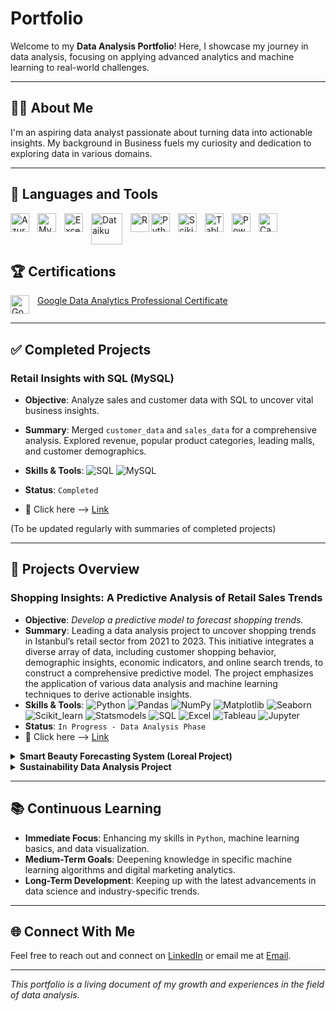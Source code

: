 # Portfolio

Welcome to my **Data Analysis Portfolio**! Here, I showcase my journey in data analysis, focusing on applying advanced analytics and machine learning to real-world challenges.

---

## 🙋‍♂️ About Me

I'm an aspiring data analyst passionate about turning data into actionable insights. My background in Business fuels my curiosity and dedication to exploring data in various domains.

---

## 🧰 Languages and Tools

<img align="left" alt="Azuresql" width="30px" style="padding-right:10px;" src="https://cdn.jsdelivr.net/gh/devicons/devicon@latest/icons/azuresqldatabase/azuresqldatabase-original.svg" />
<img align="left" alt="MySQL" width="30px" style="padding-right:10px;" src="https://cdn.jsdelivr.net/gh/devicons/devicon@latest/icons/mysql/mysql-original-wordmark.svg" />
<img align="left" alt="Excel" width="30px" style="padding-right:10px;" src="https://upload.wikimedia.org/wikipedia/commons/thumb/3/34/Microsoft_Office_Excel_%282019–present%29.svg/1101px-Microsoft_Office_Excel_%282019–present%29.svg.png" />
<img align="left" alt="Dataiku" width="50px" style="padding-right:10px;" src="https://seeklogo.com/images/D/dataiku-logo-53072C7B12-seeklogo.com.png" />
<img align="left" alt="R" width="30px" src="https://cdn.jsdelivr.net/gh/devicons/devicon@latest/icons/r/r-original.svg" />
<img align="left" alt="Python" width="30px" style="padding-right:10px;" src="https://cdn.jsdelivr.net/gh/devicons/devicon/icons/python/python-plain.svg" />
<img align="left" alt="Scikitlearn" width="30px" style="padding-right:10px;" src="https://cdn.jsdelivr.net/gh/devicons/devicon@latest/icons/scikitlearn/scikitlearn-original.svg" />
<img align="left" alt="Tableau Software" width="30px" style="padding-right:10px;" src="https://cdn.worldvectorlogo.com/logos/tableau-software.svg" />
<img align="left" alt="PowerBI" width="30px" style="padding-right:10px;" src="https://upload.wikimedia.org/wikipedia/commons/thumb/c/cf/New_Power_BI_Logo.svg/2048px-New_Power_BI_Logo.svg.png" />
<img align="left" alt="Canva" width="30px" src="https://cdn.jsdelivr.net/gh/devicons/devicon@latest/icons/canva/canva-original.svg" />

<br style="clear: both;"/>

## 🏆 Certifications

<a href="https://www.coursera.org/account/accomplishments/specialization/VRW4YM7XNADM">
    <img align="left" alt="Google Data Analytics Certificate" width="30px" style="padding-right:10px;" src="https://upload.wikimedia.org/wikipedia/commons/thumb/c/c1/Google_%22G%22_logo.svg/2048px-Google_%22G%22_logo.svg.png" />
    Google Data Analytics Professional Certificate
</a>

<br style="clear: both;"/>


---

## ✅ Completed Projects

###  **Retail Insights with SQL (MySQL)**

- **Objective**: Analyze sales and customer data with SQL to uncover vital business insights.
- **Summary**: Merged `customer_data` and `sales_data` for a comprehensive analysis. Explored revenue, popular product categories, leading malls, and customer demographics.
- **Skills & Tools**: ![SQL](https://img.shields.io/badge/SQL-003B57?style=flat-square&logo=sqlite&logoColor=white) ![MySQL](https://img.shields.io/badge/MySQL-4479A1?style=flat-square&logo=mysql&logoColor=white)

- **Status**: `Completed`
- 🔗 Click here --> [Link](https://github.com/Hamzaboulhdir/Retail-Insights-with-SQL/blob/main/README.md)

(To be updated regularly with summaries of completed projects)

---

## 🔄 Projects Overview

### **Shopping Insights: A Predictive Analysis of Retail Sales Trends**

- **Objective**: *Develop a predictive model to forecast shopping trends.*
- **Summary**: Leading a data analysis project to uncover shopping trends in Istanbul’s retail sector from 2021 to 2023. This initiative integrates a diverse array of data, including customer shopping behavior, demographic insights, economic indicators, and online search trends, to construct a comprehensive predictive model. The project emphasizes the application of various data analysis and machine learning techniques to derive actionable insights.
- **Skills & Tools**: ![Python](https://img.shields.io/badge/-Python-3776AB?style=flat-square&logo=Python&logoColor=white) ![Pandas](https://img.shields.io/badge/Pandas-150458?style=flat-square&logo=pandas&logoColor=white) ![NumPy](https://img.shields.io/badge/NumPy-013243?style=flat-square&logo=numpy&logoColor=white) ![Matplotlib](https://img.shields.io/badge/Matplotlib-11557c?style=flat-square&logo=matplotlib&logoColor=white) ![Seaborn](https://img.shields.io/badge/Seaborn-78909C?style=flat-square&logo=seaborn&logoColor=white) ![Scikit_learn](https://img.shields.io/badge/scikit_learn-F7931E?style=flat-square&logo=scikitlearn&logoColor=white) ![Statsmodels](https://img.shields.io/badge/Statsmodels-757575?style=flat-square&logo=statsmodels&logoColor=white) ![SQL](https://img.shields.io/badge/-SQL-4479A1?style=flat-square&logo=MySQL&logoColor=white) ![Excel](https://img.shields.io/badge/-Excel-217346?style=flat-square&logo=MicrosoftExcel&logoColor=white) ![Tableau](https://img.shields.io/badge/-Tableau-E97627?style=flat-square&logo=Tableau&logoColor=white) ![Jupyter](https://img.shields.io/badge/-Jupyter-F37626?style=flat-square&logo=Jupyter&logoColor=white)
- **Status**: `In Progress - Data Analysis Phase`
- 🔗 Click here --> [Link](https://github.com/Hamzaboulhdir/Predictive-Analysis-of-Retail-Sales-Trends/blob/main/README.md)

<details>
 <summary><strong>Smart Beauty Forecasting System (Loreal Project)</strong></summary>

- **Objective**: *Develop a predictive system for identifying emerging trends in the beauty industry, with a focus on sustainability and innovation.*
- **Summary**: This project involves analyzing market trends, consumer behavior, and environmental factors using machine learning techniques. We aim to provide actionable insights for sustainable and inclusive beauty products.
- **Skills & Tools**: `Python`, `R`, `TensorFlow`, `scikit-learn`, `SQL`, `Power BI`, `Google Analytics`, `GitHub`.
- **Status**: `In Progress`

</details>

<details>
 <summary><strong>Sustainability Data Analysis Project</strong></summary>

- **Objective**: *Create a data-driven approach to enhance organizational sustainability.*
- **Summary**: The project focuses on analyzing energy consumption, waste management, and supply chain processes to identify sustainable practices. It involves predictive modeling and creating dashboards for visualizing the impact of various sustainability initiatives.
- **Skills & Tools**: `Python` (Pandas, NumPy, Matplotlib, Seaborn), `SQL`, `Power Bi`.
- **Status**: `On Hold` (due to insufficient data)

</details>

---

## 📚 Continuous Learning

- **Immediate Focus**: Enhancing my skills in `Python`, machine learning basics, and data visualization.
- **Medium-Term Goals**: Deepening knowledge in specific machine learning algorithms and digital marketing analytics.
- **Long-Term Development**: Keeping up with the latest advancements in data science and industry-specific trends.

---

## 🌐 Connect With Me

Feel free to reach out and connect on [LinkedIn](https://www.linkedin.com/in/hamzaboulhdir/) or email me at [Email](mailto:Hamza.datax@gmail.com).

---

*This portfolio is a living document of my growth and experiences in the field of data analysis.*
